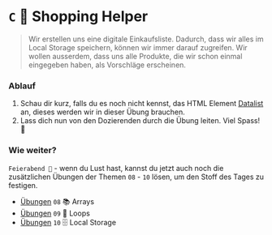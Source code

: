 # `C` 🥦️ Shopping Helper
> Wir erstellen uns eine digitale Einkaufsliste. Dadurch, dass wir alles im Local Storage speichern, können wir immer darauf zugreifen. Wir wollen ausserdem, dass uns alle Produkte, die wir schon einmal eingegeben haben, als Vorschläge erscheinen.

### Ablauf
1. Schau dir kurz, falls du es noch nicht kennst, das HTML Element [Datalist](https://developer.mozilla.org/en-US/docs/Web/HTML/Element/datalist?retiredLocale=de) an, dieses werden wir in dieser Übung brauchen.
2. Lass dich nun von den Dozierenden durch die Übung leiten. Viel Spass! 🌻


### Wie weiter?
`Feierabend 🥳` - wenn du Lust hast, kannst du jetzt auch noch die zusätzlichen Übungen der Themen `08` - `10` lösen, um den Stoff des Tages zu festigen.

- [Übungen](../08_arrays/exercises) `08` 📚 Arrays
- [Übungen](../09_loops/exercises) `09` 🔄 Loops
- [Übungen](../10_local_storage/exercises) `10` 🗄️ Local Storage
